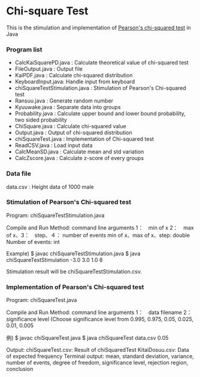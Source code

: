 # Chi-square Test
This is the stimulation and implementation of [Pearson's chi-squared test](https://en.wikipedia.org/wiki/Pearson's_chi-squared_test) in Java

### Program list
- CalcKaiSquarePD.java : Calculate theoretical value of chi-squared test
- FileOutput.java : Output file
- KaiPDF.java : Calculate chi-squared distribution
- KeyboardInput.java: Handle input from keyboard
- chiSquareTestStimulation.java : Stimulation of Pearson's Chi-squared test
- Ransuu.java : Generate random number
- Kyuuwake.java : Separate data into groups
- Probability.java : Calculate upper bound and lower bound probability, two sided probability
- ChiSquare.java : Calculate chi-squared value
- Output.java : Output of chi-squared distribution
- chiSquareTest.java : Implementation of Chi-squared test
- ReadCSV.java : Load input data
- CalcMeanSD.java : Calculate mean and std variation
- CalcZscore.java : Calculate z-score of every groups

### Data file
data.csv : Height data of 1000 male

### Stimulation of Pearson's Chi-squared test
Program: chiSquareTestStimulation.java

Compile and Run Method:
command line arguments 1：　min of x 2：　max of x、3：　step、４： number of events
min of x、max of x、step: double
Number of events: int

Example)
$ javac chiSquareTestStimulation.java
$ java chiSquareTestStimulation -3.0 3.0 1.0 8  		

Stimulation result will be chiSquareTestStimulation.csv.

### Implementation of Pearson's Chi-squared test
Program: chiSquareTest.java

Compile and Run Method:
command line arguments 1：　data filename 2：　significance level
(Choose significance level from 0.995, 0.975, 0.05, 0.025, 0.01, 0.005

例)
$ javac chiSquareTest.java
$ java chiSquareTest data.csv 0.05 		

Output:
chiSquareTest.csv: Result of chiSquaredTest
KitaiDosuu.csv: Data of expected frequency
Terminal output: mean, standard deviation, variance, number of events, degree of freedom, significance level, rejection region, conclusion
